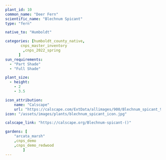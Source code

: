 ```yaml
---
plant_id: 10
common_name: "Deer Fern"
scientific_name: "Blechnum Spicant"
type: "fern"

native_to: "Humboldt"

categories: [humboldt_county_native,
       cnps_master_inventory
        ,cnps_2022_spring
      ]
sun_requirements:
  - "Part Shade"
  - "Full Shade"

plant_size:
  - height: 
    - 2
    - 3.5

icon_attribution: 
    name: "Calscape"
    url: "https://calscape.com/ExtData/allimages/900/Blechnum_spicant_900_56.jpg"
icon: "/assets/images/plants/blechnum_spicant_icon.jpg"

calscape_link: "https://calscape.org/Blechnum-spicant-()"

gardens: [ 
    "arcata_marsh"
    ,cnps_demo
    ,cnps_demo_redwood
        ]
---
```


